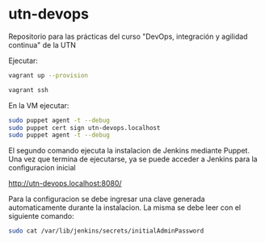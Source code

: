 # utn-devops
Repositorio para las prácticas del curso "DevOps, integración y agilidad continua" de la UTN

Ejecutar:
```bash
vagrant up --provision

vagrant ssh
```
En la VM ejecutar:
```bash
sudo puppet agent -t --debug
sudo puppet cert sign utn-devops.localhost
sudo puppet agent -t --debug
```
El segundo comando ejecuta la instalacion de Jenkins mediante Puppet.
Una vez que termina de ejecutarse, ya se puede acceder a Jenkins para la configuracion inicial

http://utn-devops.localhost:8080/

Para la configuracion se debe ingresar una clave generada automaticamente durante la instalacion. La misma se debe leer con el siguiente comando:
```bash
sudo cat /var/lib/jenkins/secrets/initialAdminPassword
```
